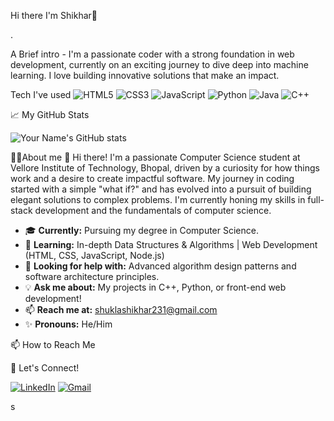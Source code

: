 Hi there  I'm Shikhar👋

.

A Brief intro - I'm a passionate coder with a strong foundation in web development, currently on an exciting journey to dive deep into machine learning. I love building innovative solutions that make an impact.

Tech I've used
![HTML5](https://img.shields.io/badge/HTML5-E34F26?style=for-the-badge&logo=html5&logoColor=white)
![CSS3](https://img.shields.io/badge/CSS3-1572B6?style=for-the-badge&logo=css3&logoColor=white)
![JavaScript](https://img.shields.io/badge/JavaScript-F7DF1E?style=for-the-badge&logo=javascript&logoColor=black)
![Python](https://img.shields.io/badge/Python-3776AB?style=for-the-badge&logo=python&logoColor=white)
![Java](https://img.shields.io/badge/Java-ED8B00?style=for-the-badge&logo=openjdk&logoColor=white)
![C++](https://img.shields.io/badge/C++-00599C?style=for-the-badge&logo=c%2B%2B&logoColor=white)


📈 My GitHub Stats

![Your Name's GitHub stats](https://github-readme-stats.vercel.app/api?username=S1shikhar&show_icons=true&theme=radical)

👨‍💻About me
👋 Hi there! I'm a passionate Computer Science student at Vellore Institute of Technology, Bhopal, driven by a curiosity for how things work and a desire to create impactful software. My journey in coding started with a simple "what if?" and has evolved into a pursuit of building elegant solutions to complex problems. I'm currently honing my skills in full-stack development and the fundamentals of computer science.

- 🎓 **Currently:** Pursuing my degree in Computer Science.
- 🌱 **Learning:** In-depth Data Structures & Algorithms | Web Development (HTML, CSS, JavaScript, Node.js)
- 🤝 **Looking for help with:** Advanced algorithm design patterns and software architecture principles.
- 💡 **Ask me about:** My projects in C++, Python, or front-end web development!
- 📫 **Reach me at:** shuklashikhar231@gmail.com
- ✨ **Pronouns:** He/Him


📫 How to Reach Me

🤝 Let's Connect!

[![LinkedIn](https://img.shields.io/badge/LinkedIn-0077B5?style=for-the-badge&logo=linkedin&logoColor=white)](https://www.linkedin.com/in/shikhar-shukla-310841289/)
[![Gmail](https://img.shields.io/badge/Gmail-D14836?style=for-the-badge&logo=gmail&logoColor=white)](mailto:shuklashikhar231@gmail.com)


s
